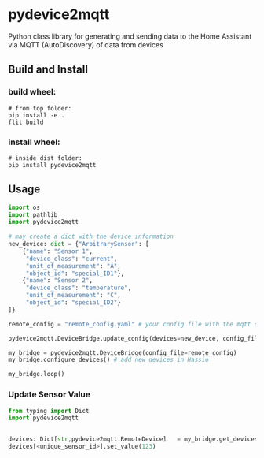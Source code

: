 # pydevice2mqtt

Python class library for generating and sending data to the Home Assistant via
MQTT (AutoDiscovery) of data from devices

## Build and Install
### build wheel: 

    # from top folder: 
    pip install -e .
    flit build

### install wheel:
       
    # inside dist folder:
    pip install pydevice2mqtt

## Usage
```Python
import os
import pathlib       
import pydevice2mqtt
    
# may create a dict with the device information
new_device: dict = {"ArbitrarySensor": [
    {"name": "Sensor 1",
     "device_class": "current",
     "unit_of_measurement": "A",
     "object_id": "special_ID1"},
    {"name": "Sensor 2",
     "device_class": "temperature",
     "unit_of_measurement": "C",
     "object_id": "special_ID2"}
]}

remote_config = "remote_config.yaml" # your config file with the mqtt settings

pydevice2mqtt.DeviceBridge.update_config(devices=new_device, config_file=remote_config)

my_bridge = pydevice2mqtt.DeviceBridge(config_file=remote_config)
my_bridge.configure_devices() # add new devices in Hassio

my_bridge.loop()
```

### Update Sensor Value
```Python   
from typing import Dict               
import pydevice2mqtt


devices: Dict[str,pydevice2mqtt.RemoteDevice]   = my_bridge.get_devices()
devices[<unique_sensor_id>].set_value(123)

```             



